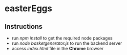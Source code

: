 easterEggs
==========

Instructions 
-------
- run *npm install* to get the required node packages 
- run *node basketgenerator.js* to run the backend server
- access *index.html* file in the **Chrome** browser
